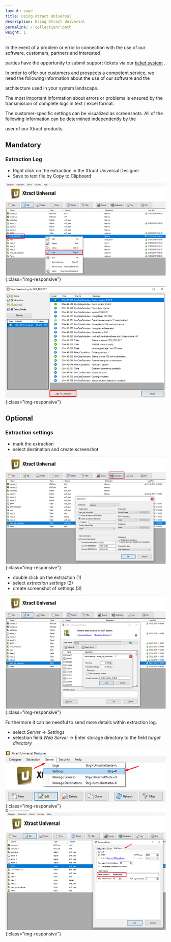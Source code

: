 ```yaml
---
layout: page
title: Using Xtract Universal
description: Using Xtract Universal
permalink: /:collection/:path
weight: 1
---
```


In the event of a problem or error in connection with the use of our software, customers, partners and interested

parties have the opportunity to submit support tickets via our [ticket system]( https://support.theobald-software.com/helpdesk) . 

In order to offer our customers and prospects a competent service, we need the following information about the use of our software and the 

architecture used in your system landscape.

The most important information about errors or problems is ensured by the transmission of complete logs in text / excel format.

The customer-specific settings can be visualized as screenshots. All of the following information can be determined independently by the 

user of our Xtract products.

## Mandatory

### Extraction Log

- Right click on the extraction in the Xtract Universal Designer 
- Save to text file by Copy to Clipboard

![XU-Log](/img/contents/xu_log_rechtsklick.png){:class="img-responsive"}

![XU-Log](/img/contents/xu_log_copy.png){:class="img-responsive"}

## Optional 

### Extraction settings

- mark the extraction
- select destination and create screenshot

![XU-extraction_settings](/img/contents/xu_destinantion_settings.png){:class="img-responsive"}

- double click on the extraction (1)
- select *extraction settings* (2)
- create screenshot of settings (3)

![XU-table_extraction_settings](/img/contents/xu_extraction_settings.png){:class="img-responsive"}

Furthermore it can be needful to send more details within extraction log.

- select *Server* ->  *Settings*
- selection field *Web Server* -> Enter storage directory to the field *target directory* 

![XU-table_extraction_settings](/img/contents/server_settings_xu.png){:class="img-responsive"}
![XU-table_extraction_settings](/img/contents/result-cache-xu.png){:class="img-responsive"}



 
 



<!--stackedit_data:
eyJoaXN0b3J5IjpbLTE3NjU1OTY2MDRdfQ==
-->